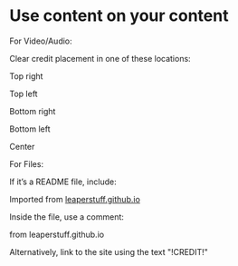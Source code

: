 # Use content on your content

For Video/Audio:

Clear credit placement in one of these locations:

Top right

Top left

Bottom right

Bottom left

Center



For Files:

If it’s a README file, include:

Imported from [leaperstuff.github.io](leaperstuff.github.io)

Inside the file, use a comment:

from leaperstuff.github.io

Alternatively, link to the site using the text "!CREDIT!"

